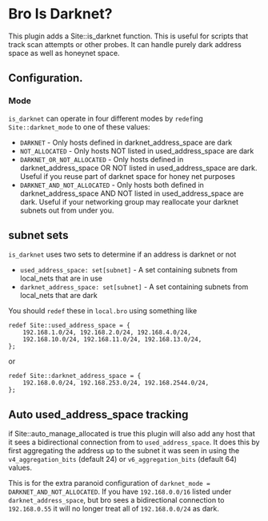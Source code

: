 # Bro Is Darknet?
This plugin adds a Site::is\_darknet function.
This is useful for scripts that track scan attempts or other probes.
It can handle purely dark address space as well as honeynet space.

## Configuration.

### Mode

`is_darknet` can operate in four different modes by `redef`ing `Site::darknet_mode` to one of these values:

* `DARKNET` - Only hosts defined in darknet_address_space are dark
* `NOT_ALLOCATED` - Only hosts NOT listed in used_address_space are dark
* `DARKNET_OR_NOT_ALLOCATED` - Only hosts defined in darknet_address_space OR
  NOT listed in used_address_space are dark. Useful if you reuse part of darknet
  space for honey net purposes
* `DARKNET_AND_NOT_ALLOCATED` - Only hosts both defined in
  darknet_address_space AND NOT listed in used_address_space are dark. Useful if
  your networking group may reallocate your darknet subnets out from under you.

## subnet sets

`is_darknet` uses two sets to determine if an address is darknet or not

* `used_address_space: set[subnet]` - A set containing subnets from local_nets that are in use
* `darknet_address_space: set[subnet]` -  A set containing subnets from local_nets that are dark

You should `redef` these in `local.bro` using something like

    redef Site::used_address_space = {
        192.168.1.0/24, 192.168.2.0/24, 192.168.4.0/24,
        192.168.10.0/24, 192.168.11.0/24, 192.168.13.0/24,
    };

or

    redef Site::darknet_address_space = {
        192.168.0.0/24, 192.168.253.0/24, 192.168.2544.0/24,
    };

## Auto used_address_space tracking

if Site::auto_manage_allocated is true this plugin will also add any host that
it sees a bidirectional connection from to `used_address_space`.  It does this
by first aggregating the address up to the subnet it was seen in using the
`v4_aggregation_bits` (default 24) or `v6_aggregation_bits` (default 64)
values.

This is for the extra paranoid configuration of `darknet_mode =
DARKNET_AND_NOT_ALLOCATED`.  If you have `192.168.0.0/16` listed under
`darknet_address_space`, but bro sees a bidirectional connection to
`192.168.0.55` it will no longer treat all of `192.168.0.0/24` as dark.
